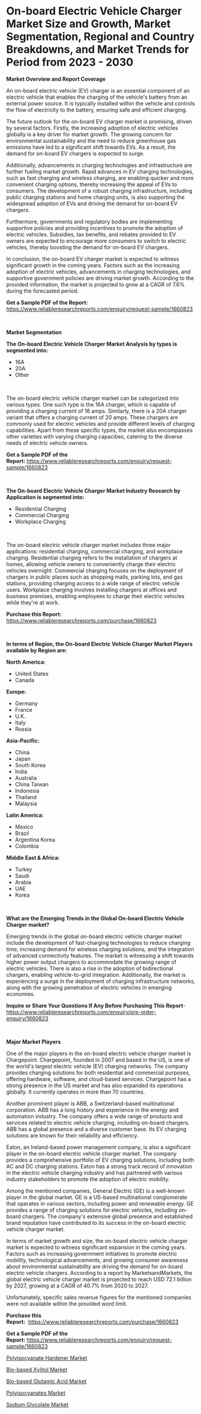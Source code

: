 <p><h1>On-board Electric Vehicle Charger Market Size and Growth, Market Segmentation, Regional and Country Breakdowns, and Market Trends for Period from 2023 -  2030</h1></p><p><strong>Market Overview and Report Coverage</strong></p>
<p><p>An on-board electric vehicle (EV) charger is an essential component of an electric vehicle that enables the charging of the vehicle's battery from an external power source. It is typically installed within the vehicle and controls the flow of electricity to the battery, ensuring safe and efficient charging.</p><p>The future outlook for the on-board EV charger market is promising, driven by several factors. Firstly, the increasing adoption of electric vehicles globally is a key driver for market growth. The growing concern for environmental sustainability and the need to reduce greenhouse gas emissions have led to a significant shift towards EVs. As a result, the demand for on-board EV chargers is expected to surge.</p><p>Additionally, advancements in charging technologies and infrastructure are further fueling market growth. Rapid advances in EV charging technologies, such as fast charging and wireless charging, are enabling quicker and more convenient charging options, thereby increasing the appeal of EVs to consumers. The development of a robust charging infrastructure, including public charging stations and home charging units, is also supporting the widespread adoption of EVs and driving the demand for on-board EV chargers.</p><p>Furthermore, governments and regulatory bodies are implementing supportive policies and providing incentives to promote the adoption of electric vehicles. Subsidies, tax benefits, and rebates provided to EV owners are expected to encourage more consumers to switch to electric vehicles, thereby boosting the demand for on-board EV chargers.</p><p>In conclusion, the on-board EV charger market is expected to witness significant growth in the coming years. Factors such as the increasing adoption of electric vehicles, advancements in charging technologies, and supportive government policies are driving market growth. According to the provided information, the market is projected to grow at a CAGR of 7.6% during the forecasted period.</p></p>
<p><strong>Get a Sample PDF of the Report:</strong> <a href="https://www.reliableresearchreports.com/enquiry/request-sample/1660823">https://www.reliableresearchreports.com/enquiry/request-sample/1660823</a></p>
<p>&nbsp;</p>
<p><strong>Market Segmentation</strong></p>
<p><strong>The On-board Electric Vehicle Charger Market Analysis by types is segmented into:</strong></p>
<p><ul><li>16A</li><li>20A</li><li>Other</li></ul></p>
<p>&nbsp;</p>
<p><p>The on-board electric vehicle charger market can be categorized into various types. One such type is the 16A charger, which is capable of providing a charging current of 16 amps. Similarly, there is a 20A charger variant that offers a charging current of 20 amps. These chargers are commonly used for electric vehicles and provide different levels of charging capabilities. Apart from these specific types, the market also encompasses other varieties with varying charging capacities, catering to the diverse needs of electric vehicle owners.</p></p>
<p><strong>Get a Sample PDF of the Report:</strong>&nbsp;<a href="https://www.reliableresearchreports.com/enquiry/request-sample/1660823">https://www.reliableresearchreports.com/enquiry/request-sample/1660823</a></p>
<p>&nbsp;</p>
<p><strong>The On-board Electric Vehicle Charger Market Industry Research by Application is segmented into:</strong></p>
<p><ul><li>Residential Charging</li><li>Commercial Charging</li><li>Workplace Charging</li></ul></p>
<p>&nbsp;</p>
<p><p>The on-board electric vehicle charger market includes three major applications: residential charging, commercial charging, and workplace charging. Residential charging refers to the installation of chargers at homes, allowing vehicle owners to conveniently charge their electric vehicles overnight. Commercial charging focuses on the deployment of chargers in public places such as shopping malls, parking lots, and gas stations, providing charging access to a wide range of electric vehicle users. Workplace charging involves installing chargers at offices and business premises, enabling employees to charge their electric vehicles while they're at work.</p></p>
<p><strong>Purchase this Report:</strong>&nbsp; <a href="https://www.reliableresearchreports.com/purchase/1660823">https://www.reliableresearchreports.com/purchase/1660823</a></p>
<p>&nbsp;</p>
<p><strong>In terms of Region, the On-board Electric Vehicle Charger Market Players available by Region are:</strong></p>
<p>
    <p> <strong> North America: </strong>
        <ul>
            <li>United States</li>
            <li>Canada</li>
        </ul>
        </p> 
    <p> <strong> Europe: </strong>
        <ul>
            <li>Germany</li>
            <li>France</li>
            <li>U.K.</li>
            <li>Italy</li>
            <li>Russia</li>
        </ul>
        </p> 
    <p> <strong> Asia-Pacific: </strong>
        <ul>
            <li>China</li>
            <li>Japan</li>
            <li>South Korea</li>
            <li>India</li>
            <li>Australia</li>
            <li>China Taiwan</li>
            <li>Indonesia</li>
            <li>Thailand</li>
            <li>Malaysia</li>
        </ul>
        </p> 
    <p> <strong> Latin America: </strong>
        <ul>
            <li>Mexico</li>
            <li>Brazil</li>
            <li>Argentina Korea</li>
            <li>Colombia</li>
        </ul>
        </p> 
    <p> <strong> Middle East & Africa: </strong>
        <ul>
            <li>Turkey</li>
            <li>Saudi</li>
            <li>Arabia</li>
            <li>UAE</li>
            <li>Korea</li>
        </ul>
    </p>
    </p>
<p>&nbsp;</p>
<p><strong>What are the Emerging Trends in the Global On-board Electric Vehicle Charger market?</strong></p>
<p><p>Emerging trends in the global on-board electric vehicle charger market include the development of fast-charging technologies to reduce charging time, increasing demand for wireless charging solutions, and the integration of advanced connectivity features. The market is witnessing a shift towards higher power output chargers to accommodate the growing range of electric vehicles. There is also a rise in the adoption of bidirectional chargers, enabling vehicle-to-grid integration. Additionally, the market is experiencing a surge in the deployment of charging infrastructure networks, along with the growing penetration of electric vehicles in emerging economies.</p></p>
<p><strong>Inquire or Share Your Questions If Any Before Purchasing This Report</strong>- <a href="https://www.reliableresearchreports.com/enquiry/pre-order-enquiry/1660823">https://www.reliableresearchreports.com/enquiry/pre-order-enquiry/1660823</a></p>
<p>&nbsp;</p>
<p><strong>Major Market Players</strong></p>
<p><p>One of the major players in the on-board electric vehicle charger market is Chargepoint. Chargepoint, founded in 2007 and based in the US, is one of the world's largest electric vehicle (EV) charging networks. The company provides charging solutions for both residential and commercial purposes, offering hardware, software, and cloud-based services. Chargepoint has a strong presence in the US market and has also expanded its operations globally. It currently operates in more than 70 countries.</p><p>Another prominent player is ABB, a Switzerland-based multinational corporation. ABB has a long history and experience in the energy and automation industry. The company offers a wide range of products and services related to electric vehicle charging, including on-board chargers. ABB has a global presence and a diverse customer base. Its EV charging solutions are known for their reliability and efficiency.</p><p>Eaton, an Ireland-based power management company, is also a significant player in the on-board electric vehicle charger market. The company provides a comprehensive portfolio of EV charging solutions, including both AC and DC charging stations. Eaton has a strong track record of innovation in the electric vehicle charging industry and has partnered with various industry stakeholders to promote the adoption of electric mobility.</p><p>Among the mentioned companies, General Electric (GE) is a well-known player in the global market. GE is a US-based multinational conglomerate that operates in various sectors, including power and renewable energy. GE provides a range of charging solutions for electric vehicles, including on-board chargers. The company's extensive global presence and established brand reputation have contributed to its success in the on-board electric vehicle charger market.</p><p>In terms of market growth and size, the on-board electric vehicle charger market is expected to witness significant expansion in the coming years. Factors such as increasing government initiatives to promote electric mobility, technological advancements, and growing consumer awareness about environmental sustainability are driving the demand for on-board electric vehicle chargers. According to a report by MarketsandMarkets, the global electric vehicle charger market is projected to reach USD 72.1 billion by 2027, growing at a CAGR of 40.7% from 2020 to 2027.</p><p>Unfortunately, specific sales revenue figures for the mentioned companies were not available within the provided word limit.</p></p>
<p><strong>Purchase this Report:</strong>&nbsp;&nbsp;<a href="https://www.reliableresearchreports.com/purchase/1660823">https://www.reliableresearchreports.com/purchase/1660823</a></p>
<p></p>
<p><strong>Get a Sample PDF of the Report:</strong>&nbsp;<a href="https://www.reliableresearchreports.com/enquiry/request-sample/1660823">https://www.reliableresearchreports.com/enquiry/request-sample/1660823</a></p>
<p><p><a href="https://medium.com/@candaceking17/polyisocyanate-hardener-market-exploring-market-share-market-trends-and-future-growth-4199c14a5483">Polyisocyanate Hardener Market</a></p><p><a href="https://github.com/mahnoor2003/Market-Research-Report-List-1/blob/main/bio-based-xylitol-market.md">Bio-based Xylitol Market</a></p><p><a href="https://github.com/abdelrhmankishk22/Market-Research-Report-List-1/blob/main/bio-based-glutamic-acid-market.md">Bio-based Glutamic Acid Market</a></p><p><a href="https://medium.com/@kyliebodei/polyisocyanates-market-trends-and-market-analysis-forecasted-for-period-2023-2030-f70b783376b8">Polyisocyanates Market</a></p><p><a href="https://medium.com/@hazelharvey1918/sodium-glycolate-market-competitive-analysis-market-trends-and-forecast-to-2030-210f08a2b68c">Sodium Glycolate Market</a></p></p>